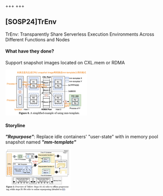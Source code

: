 +++
+++
## [SOSP24]TrEnv

TrEnv: Transparently Share Serverless Execution Environments Across Different Functions and Nodes

#### What have they done?

Support snapshot images located on CXL.mem or RDMA

<img src="sosp24trenv-fig8.png" alt="image-20250207114039761" style="zoom: 25%;" />

#### Storyline

***"Repurpose"***: Replace idle containers' "user-state" with in memory pool snapshot named ***"mm-template"***

<img src="sosp24trenv-fig2.png" alt="image-20250207121950312" style="zoom:20%;" />
